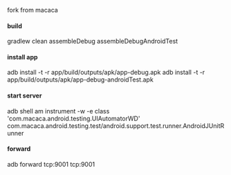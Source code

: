 fork from macaca

#### build
gradlew clean assembleDebug assembleDebugAndroidTest

#### install app
adb install -t -r app/build/outputs/apk/app-debug.apk
adb install -t -r app/build/outputs/apk/app-debug-androidTest.apk

#### start server
adb shell am instrument -w -e class 'com.macaca.android.testing.UIAutomatorWD' com.macaca.android.testing.test/android.support.test.runner.AndroidJUnitRunner

#### forward
adb forward tcp:9001 tcp:9001

